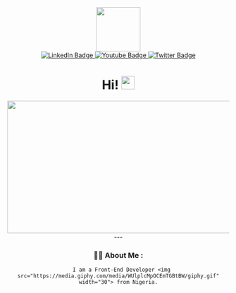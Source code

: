 <!DOCTYPE html>
<html>
  <head>
  </head>
  <body>
    <div id="header" align="center">
  <img src="https://media.giphy.com/media/M9gbBd9nbDrOTu1Mqx/giphy.gif" width="100"/>
      
   <div id="badges">
  <a href="your-linkedin-URL">
    <img src="https://img.shields.io/badge/LinkedIn-blue?style=for-the-badge&logo=linkedin&logoColor=white" alt="LinkedIn Badge"/>
  </a>
  <a href="your-youtube-URL">
    <img src="https://img.shields.io/badge/YouTube-red?style=for-the-badge&logo=youtube&logoColor=white" alt="Youtube Badge"/>
  </a>
  <a href="your-twitter-URL">
    <img src="https://img.shields.io/badge/Twitter-blue?style=for-the-badge&logo=twitter&logoColor=white" alt="Twitter Badge"/>
  </a>
  </div>
   </div>
    <div align="center">
      <img src="https://komarev.com/ghpvc/?username=Fanuel369&style=flat-square&color=blue" alt=""/>
    <div>
 <h1>
  Hi!
  <img src="https://media.giphy.com/media/hvRJCLFzcasrR4ia7z/giphy.gif" width="30px"/>
</h1>
<div align="center">
  <img src="https://media.giphy.com/media/dWesBcTLavkZuG35MI/giphy.gif" width="600" height="300"/>
</div>
      ---

### :woman_technologist: About Me :
      I am a Front-End Developer <img src="https://media.giphy.com/media/WUlplcMpOCEmTGBtBW/giphy.gif" width="30"> from Nigeria.
  </body>
